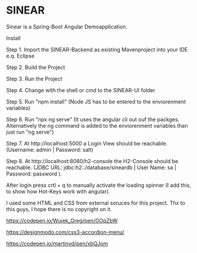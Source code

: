 # SINEAR
Sinear is a Spring-Boot Angular Demoapplication. 


Install

 Step 1. Import the SINEAR-Backend as existing Mavenproject into your IDE e.q. Eclipse
 
 Step 2. Build the Project
 
 Step 3. Run the Project
 
 
 Step 4. Change with the shell or cmd to the SINEAR-UI folder
 
 Step 5. Run "npm install" (Node JS has to be entered to the enviorenment variables)
 
 Step 6. Run "npx ng serve" (It uses the angular cli out ouf the packges. Alternatively the ng command is added to the enviorenment                variables than just run "ng serve")
 
 
 Step 7. At http://localhost:5000 a Login View should be reachable. (Username: admin | Password: salt)
 
 Step 8. At http://localhost:8080/h2-console the H2-Console should be reachable. (JDBC URL: jdbc:h2:./database/sineardb | User Name: sa            | Password: password ).
 
 
 After login press crtl + q to manually activate the loading spinner (I add this, to show how Hot-Keys work with angular).
 
 I used some HTML and CSS from external soruces for this project. Thx to this guys, I hope there is no copyright on it.
 
 https://codepen.io/Wujek_Greg/pen/GOpZbW
 
 https://designmodo.com/css3-accordion-menu/
 
 https://codepen.io/martinvd/pen/xbQJom
 
